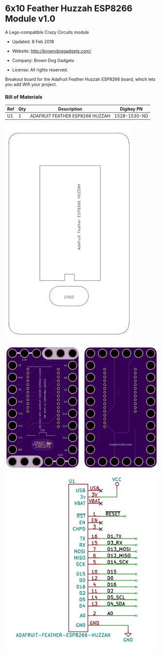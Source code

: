 <!--- start title --->
# 6x10 Feather Huzzah ESP8266 Module v1.0
A Lego-compatible Crazy Circuits module

- Updated: 8 Feb 2018

- Website: http://browndoggadgets.com/
- Company: Brown Dog Gadgets
- License: All rights reserved.
<!--- end title --->

Breakout board for the Adafruit Feather Huzzah ESP8266 board, which lets you add Wifi your project.

<!--- bom start --->
### Bill of Materials

|Ref|Qty|Description|Digikey PN|
|---|---|-----------|------|
|U1|1|ADAFRUIT FEATHER ESP8266 HUZZAH|1528-1530-ND|

<!--- bom end --->

![Assembly Diagram](assembly.png)

![Gerber Preview](preview.png)

![Schematic](schematic.png)

